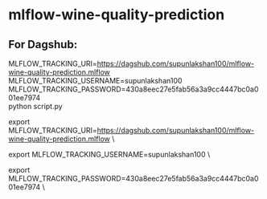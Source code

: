 # mlflow-wine-quality-prediction

## For Dagshub:

MLFLOW_TRACKING_URI=https://dagshub.com/supunlakshan100/mlflow-wine-quality-prediction.mlflow \
MLFLOW_TRACKING_USERNAME=supunlakshan100 \
MLFLOW_TRACKING_PASSWORD=430a8eec27e5fab56a3a9cc4447bc0a001ee7974 \
python script.py



export MLFLOW_TRACKING_URI=https://dagshub.com/supunlakshan100/mlflow-wine-quality-prediction.mlflow \

export MLFLOW_TRACKING_USERNAME=supunlakshan100 \

export MLFLOW_TRACKING_PASSWORD=430a8eec27e5fab56a3a9cc4447bc0a001ee7974 \
